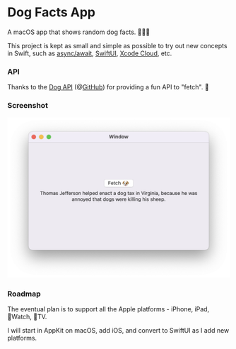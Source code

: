 # Dog Facts App
A macOS app that shows random dog facts. 🤷🏻‍♂️ 

This project is kept as small and simple as possible to try out new concepts in Swift, such as [async/await](https://youtu.be/iGNxhCdRuSU), [SwiftUI](https://developer.apple.com/xcode/swiftui/), [Xcode Cloud](https://developer.apple.com/xcode-cloud/), etc.

### API

Thanks to the [Dog API](https://kinduff.github.io/dog-api/) (@[GitHub](https://github.com/kinduff/dog-api)) for providing a fun API to "fetch". 🐶

### Screenshot

![Dog Facts screenshot](dog-fact.png)

### Roadmap
The eventual plan is to support all the Apple platforms - iPhone, iPad, Watch, TV.

I will start in AppKit on macOS, add iOS, and convert to SwiftUI as I add new platforms.

